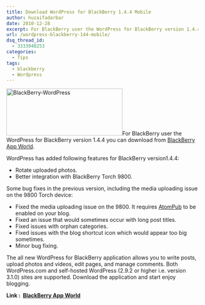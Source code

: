 ```yaml
---
title: Download WordPress for BlackBerry 1.4.4 Mobile
author: huzaifadarbar
date: 2010-12-28
excerpt: For BlackBerry user the WordPress for BlackBerry version 1.4.4 you can download from BlackBerry App World. WordPress has added following features for BlackBerry version1.4.4-Rotate uploaded photos,Better integration with BlackBerry Torch 9800.
url: /wordpress-blackberry-144-mobile/
dsq_thread_id:
  - 3333948253
categories:
  - Tips
tags:
  - blackberry
  - Wordpress
---
```

[<img class="alignright wp-image-50298" style="padding-left: 0px;padding-right: 0px;padding-top: 0px;border: 0px initial initial" src="http://cdn.devilsworkshop.org/files/2010/12/BlackBerry-WordPress_thumb.png" border="0" alt="BlackBerry-WordPress" width="304" height="123" />][1]For BlackBerry user the WordPress for BlackBerry version 1.4.4 you can download from <a href="http://appworld.blackberry.com/webstore/content/5802" onclick="_gaq.push(['_trackEvent', 'outbound-article', 'http://appworld.blackberry.com/webstore/content/5802', 'BlackBerry App World']);" >BlackBerry App World</a>.

WordPress has added following features for BlackBerry version1.4.4:

  * Rotate uploaded photos.
  * Better integration with BlackBerry Torch 9800.

Some bug fixes in the previous version, including the media uploading issue on the 9800 Torch device:

  * Fixed the media uploading issue on the 9800. It requires <a href="http://en.wikipedia.org/wiki/AtomPub" onclick="_gaq.push(['_trackEvent', 'outbound-article', 'http://en.wikipedia.org/wiki/AtomPub', 'AtomPub']);" >AtomPub</a> to be enabled on your blog.
  * Fixed an issue that would sometimes occur with long post titles.
  * Fixed issues with orphan categories.
  * Fixed issues with the blog shortcut icon which would appear too big sometimes.
  * Minor bug fixing.

The all new WordPress for BlackBerry application allows you to write posts, upload photos and videos, edit pages, and manage comments. Both WordPress.com and self-hosted WordPress (2.9.2 or higher i.e. version 3.1.0) sites are supported. Download the application and start enjoy blogging.

**Link :  <a href="http://appworld.blackberry.com/webstore/content/5802" onclick="_gaq.push(['_trackEvent', 'outbound-article', 'http://appworld.blackberry.com/webstore/content/5802', 'BlackBerry App World']);" >BlackBerry App World</a>**

 [1]: http://cdn.devilsworkshop.org/files/2010/12/BlackBerry-WordPress.png
